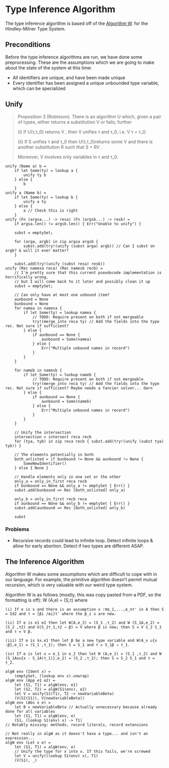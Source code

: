 # Type Inference Algorithm

The type inference algorithm is based off of the [Algorithm W](http://prooftoys.org/ian-grant/hm/milner-damas.pdf). for the Hindley-Milner Type System.

## Preconditions
Before the type inference algorithms are run, we have done some preprocessing. These are the
assumptions which we are going to make about the state of the system at this time:

- All identifiers are unique, and have been made unique
- Every identifier has been assigned a unique unbounded type variable, which can be specialized

## Unify

> Proposition 3 (Robinson). There is an algorithm U which, given a pair of types, either
> returns a substitution V or fails; further
> 
> (i) If U(τ,τ_0) returns V , then V unifies τ and τ_0, i.e. V τ = τ_0.
> 
> (ii) If S unifies τ and τ_0 then U(τ,τ_0)returns some V and there is another substitution R such that S = RV .
>
> Moreover, V involves only variables in τ and τ_0.


```
unify (Name a) b =
    if let Some(ty) = lookup a {
        unify ty b
    } else {
        b
    }
unify a (Name b) =
    if let Some(ty) = lookup b {
        unify a ty
    } else {
        a // Check this is right
    }
unify (Fn (argsa...) -> resa) (Fn (argsb...) -> resb) =
    if argsa.len() != argsb.len() { Err("Unable to unify") }

    subst = emptySet;

    for (arga, argb) in zip argsa argsb {
        subst.add(try!(unify (subst arga) argb)) // Can I subst on argb? & will it ever matter?
    }

    subst.add(try!(unify (subst resa) resb))
unify (Rec namesa reca) (Rec namesb recb) =
    // I'm pretty sure that this current pseudocode implementation is horrifically wrong,
    // but I will come back to it later and possibly clean it up
    subst = emptySet;

    // Can only have at most one unbound item?
    aunbound = None
    bunbound = None
    for namea in namesa {
        if let Some(ty) = lookup namea {
            // TODO: Require present on both if not mergeable
            try!(merge_into reca ty) // Add the fields into the type rec. Not sure if sufficient?
        } else {
            if aunbound == None {
                aunbound = Some(namea)
            } else {
                Err("Multiple unbound names in record")
            }
        }
    }

    for nameb in namesb {
        if let Some(ty) = lookup nameb {
            // TODO: Require present on both if not mergeable
            try!(merge_into reca ty) // Add the fields into the type rec. Not sure if sufficient? Maybe needs a fancier solver... darn
        } else {
            if aunbound == None {
                aunbound = Some(nameb)
            } else {
                Err("Multiple unbound names in record")
            }
        }
    }

    // Unify the intersection
    intersection = intersect reca recb
    for (tya, tyb) in zip reca recb { subst.add(try!(unify (subst tya) tyb)) }

    // The elements potentially in both
    both_unlisted = if bunbound != None && aunbound != None {
        SomeNewIdentifier()
    } else { None }

    // Handle elements only in one set or the other
    only_a = only_in_first reca recb
    if bunbound == None && only_a != emptySet { Err() }
    subst.add(bunbound => Rec [both_unlisted] only_a)

    only_b = only_in_first recb reca
    if aunbound == None && only_b != emptySet { Err() }
    subst.add(aunbound => Rec [both_unlisted] only_b)

    subst

```

### Problems
- Recursive records could lead to infinite loop. Detect infinite loops & allow for early abortion. Detect if two types are different ASAP.

## The Inference Algorithm
Algorithm W makes some assumptions which are difficult to cope with in our language. For example, the primitive algorithm doesn't permit mutual recursion, which is very valuable with our weird type system.

Algorithm W is as follows (mostly, this was copy pasted from a PDF, so the formatting is off):
    W (A,e) = (S,τ) where

    (i) If e is x and there is an assumption x :∀α_1,...,α_nτ' in A then S = Id2 and τ = [βi /αi]τ' where the β_i s are new.

    (ii) If e is e1 e2 then let W(A,e_2) = (S_1 ,τ_2) and W (S_1A,e_2) = (S_2 ,τ2) and U(S_2τ_1,τ2 → β) = V where β is new; then S = V S_2 S_1 and τ = V β.

    (iii) If e is λx.e1 then let β be a new type variable and W(A_x ∪{x :β},e_1) = (S_1 ,τ_1); then S = S_1 and τ = S_1β → τ_1.

    (iv) If e is let x = e_1 in e_2 then let W (A,e_1) = (S_1 ,τ_2) and W (S_1Ax∪{x : S_1A(τ_1)},e_2) = (S_2 ,τ_2); then S = S_2 S_1 and τ = τ_2.

```
algW env (Ident x) =
    (emptySet, (lookup env x).unwrap)
algW env (App e1 e2) =
    let (S1, T1) = algW(env, e1)
    let (S2, T2) = algW(S1(env), e2)
    let V = unify(S1(T1), T2 -> newVariableBeta)
    (V(S2(S1)), V(newVariableBeta))
algW env (Abs x e) =
    let B = newVariableBeta // Actually unnecessary because already done for all variables
    let (S1, T1) = algW(env, e)
    (S1, (lookup S1(env) x) -> T1)
// Notably missing: methods, record literals, record extensions

// Not really in algW as it doesn't have a type... and isn't an expression... 
algW env (Let x e) =
    let (S1, T1) = algW(env, e)
    // Unify the type for x into x. If this fails, we're screwed
    let V = unify((lookup S1(env) x), T1)
    (V(S1), _)
```
